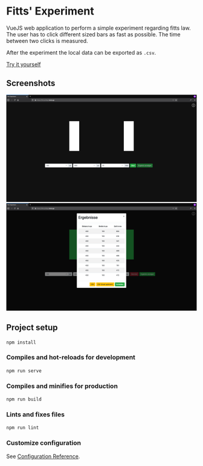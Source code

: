 # Fitts' Experiment

VueJS web application to perform a simple experiment regarding fitts law. The user has to click different sized bars as fast as possible. The time between two clicks is measured.

After the experiment the local data can be exported as `.csv`.

[Try it yourself](https://fitts.philipp.herzo.gs/)

## Screenshots

![](./screenshots/screenshot_01.png)
![](./screenshots/screenshot_02.png)

## Project setup
```
npm install
```

### Compiles and hot-reloads for development
```
npm run serve
```

### Compiles and minifies for production
```
npm run build
```

### Lints and fixes files
```
npm run lint
```

### Customize configuration
See [Configuration Reference](https://cli.vuejs.org/config/).
